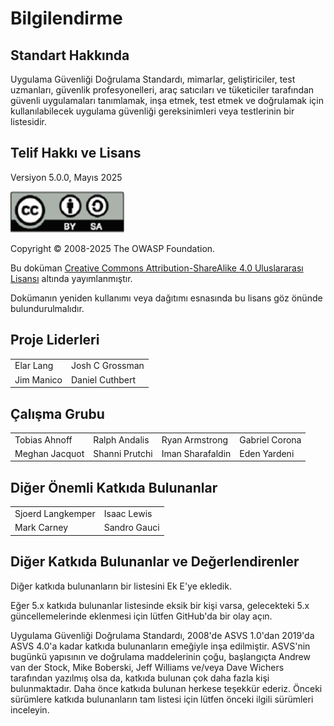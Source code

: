 # Bilgilendirme

## Standart Hakkında

Uygulama Güvenliği Doğrulama Standardı, mimarlar, geliştiriciler, test uzmanları, güvenlik profesyonelleri, araç satıcıları ve tüketiciler tarafından güvenli uygulamaları tanımlamak, inşa etmek, test etmek ve doğrulamak için kullanılabilecek uygulama güvenliği gereksinimleri veya testlerinin bir listesidir.

## Telif Hakkı ve Lisans

Versiyon 5.0.0, Mayıs 2025

![license](../images/license.png)

Copyright © 2008-2025 The OWASP Foundation. 

Bu doküman [Creative Commons Attribution-ShareAlike 4.0 Uluslararası Lisansı](https://creativecommons.org/licenses/by-sa/4.0/) altında yayımlanmıştır.  

Dokümanın yeniden kullanımı veya dağıtımı esnasında bu lisans göz önünde bulundurulmalıdır.

## Proje Liderleri

|                       |                  |
|---------------------- |----------------- |
| Elar Lang             | Josh C Grossman  |
| Jim Manico            | Daniel Cuthbert  |

## Çalışma Grubu

|                 |                   |                    |                  |
|---------------- |------------------ |------------------- |----------------- |
| Tobias Ahnoff   | Ralph Andalis     | Ryan Armstrong     | Gabriel Corona   |
| Meghan Jacquot  | Shanni Prutchi    | Iman Sharafaldin   | Eden Yardeni     |

## Diğer Önemli Katkıda Bulunanlar

|                   |                   |
|-------------------|-------------------|
| Sjoerd Langkemper | Isaac Lewis       |
| Mark Carney       | Sandro Gauci      |

## Diğer Katkıda Bulunanlar ve Değerlendirenler

Diğer katkıda bulunanların bir listesini Ek E'ye ekledik.

Eğer 5.x katkıda bulunanlar listesinde eksik bir kişi varsa, gelecekteki 5.x güncellemelerinde eklenmesi için lütfen GitHub'da bir olay açın.  

Uygulama Güvenliği Doğrulama Standardı, 2008'de ASVS 1.0'dan 2019'da ASVS 4.0'a kadar katkıda bulunanların emeğiyle inşa edilmiştir. ASVS'nin bugünkü yapısının ve doğrulama maddelerinin çoğu, başlangıçta Andrew van der Stock, Mike Boberski, Jeff Williams ve/veya Dave Wichers tarafından yazılmış olsa da, katkıda bulunan çok daha fazla kişi bulunmaktadır. Daha önce katkıda bulunan herkese teşekkür ederiz. Önceki sürümlere katkıda bulunanların tam listesi için lütfen önceki ilgili sürümleri inceleyin.
